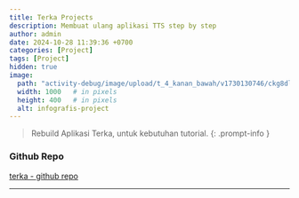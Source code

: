 ```yaml
---
title: Terka Projects
description: Membuat ulang aplikasi TTS step by step
author: admin
date: 2024-10-28 11:39:36 +0700
categories: [Project]
tags: [Project]
hidden: true
image:
  path: "activity-debug/image/upload/t_4_kanan_bawah/v1730130746/ckg8dlfvt5ugx8zj6j8w.jpg"
  width: 1000   # in pixels
  height: 400   # in pixels
  alt: infografis-project
---
```


> Rebuild Aplikasi Terka, untuk kebutuhan tutorial.
{: .prompt-info }

### Github Repo

[terka - github repo][def]

---
[def]: https://github.com/activity-debug/terka